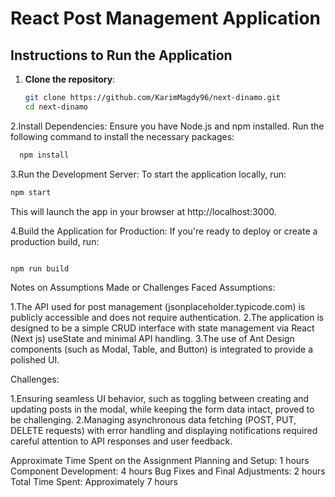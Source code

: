 # React Post Management Application

## Instructions to Run the Application

1. **Clone the repository**:
   ```bash
   git clone https://github.com/KarimMagdy96/next-dinamo.git
   cd next-dinamo
   ```

2.Install Dependencies: Ensure you have Node.js and npm installed. Run the following command to install the necessary packages:

```bash
  npm install
```

3.Run the Development Server: To start the application locally, run:

```bash
npm start

```

This will launch the app in your browser at http://localhost:3000.

4.Build the Application for Production: If you're ready to deploy or create a production build, run:

```bash

npm run build
```

Notes on Assumptions Made or Challenges Faced
Assumptions:

1.The API used for post management (jsonplaceholder.typicode.com) is publicly accessible and does not require authentication.
2.The application is designed to be a simple CRUD interface with state management via React (Next js) useState and minimal API handling.
3.The use of Ant Design components (such as Modal, Table, and Button) is integrated to provide a polished UI.

Challenges:

1.Ensuring seamless UI behavior, such as toggling between creating and updating posts in the modal, while keeping the form data intact, proved to be challenging.
2.Managing asynchronous data fetching (POST, PUT, DELETE requests) with error handling and displaying notifications required careful attention to API responses and user feedback.

Approximate Time Spent on the Assignment
Planning and Setup: 1 hours
Component Development: 4 hours
Bug Fixes and Final Adjustments: 2 hours
Total Time Spent: Approximately 7 hours
